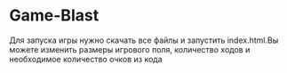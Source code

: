 # Game-Blast
 Для запуска игры нужно скачать все файлы и запустить index.html.Вы можете изменить размеры игрового поля, количество ходов и необходимое количество очков из кода
